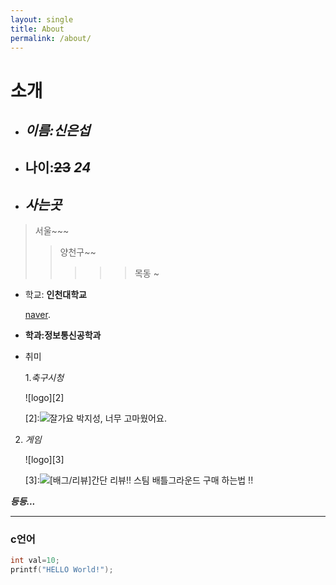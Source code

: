 ```yaml
---
layout: single
title: About
permalink: /about/
---
```






# 소개

* ## ***이름:신은섭***

* ## 나이:~~23~~ *24*

* ## *사는곳*

> 서울~~~
>
> > 양천구~~
> >
> > > > > 목동 ~
> > > > >
> > > > > 

* 학교: **인천대학교**

  [naver](http://www.inu.ac.kr/mbshome/mbs/inu/intro.jsp).

  

* **학과:정보통신공학과**

* 취미

  1.*축구시청*

  ![logo][2]

  [2]:![잘가요 박지성, 너무 고마웠어요.](http://blogfiles.naver.net/20120710_235/z2inny_1341878546956EgAgS_JPEG/17.jpg)

2. *게임*

   ![logo][3]

   [3]:![[배그/리뷰]간단 리뷰!! 스팀 배틀그라운드 구매 하는법 !!](http://blogfiles.naver.net/MjAxNzEyMDVfMTkw/MDAxNTEyNDQ1MzA2ODk5.OBM8TkBAYOITVFtZfKTuyPp14atAk3xMlMTSZceyZCEg.P3L829A7YsBqOO2il5mbdImrwk7F2ZKsYBycIT_L4fsg.PNG.kwonkoma/%B0%A3%B5%F0.png)

***등등...***



****

### c언어 

```c
int val=10;
printf("HELLO World!");
```

